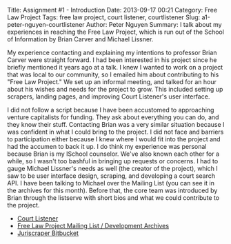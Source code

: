 Title: Assignment #1 - Introduction
Date: 2013-09-17 00:21
Category: Free Law Project
Tags: free law project, court listener, courtlistener
Slug: a1-peter-nguyen-courtlistener
Author: Peter Nguyen
Summary: I talk about my experiences in reaching the Free Law Project, which is run out of the School of Information by Brian Carver and Michael Lissner.

My experience contacting and explaining my intentions to professor Brian Carver were straight forward. I had been interested in his project since he briefly mentioned it years ago at a talk. I knew I wanted to work on a project that was local to our community, so I emailed him about contributing to his "Free Law Project." We set up an informal meeting, and talked for an hour about his wishes and needs for the project to grow. This included setting up scrapers, landing pages, and improving Court Listener's user interface. 

I did not follow a script because I have been accustomed to approaching venture capitalists for funding. They ask about everything you can do, and they know their stuff. Contacting Brian was a very similar situation because I was confident in what I could bring to the project. I did not face and barriers to participation either because I knew where I would fit into the project and had the accumen to back it up. I do think my experience was personal because Brian is my ISchool counselor. We've also known each other for a while, so I wasn't too bashful in bringing up requests or concerns. I had to gauge Michael Lissner's needs as well (the creator of the project), which I saw to be user interface design, scraping, and developing a court search API. I have been talking to Michael over the Mailing List (you can see it in the archives for this month). Before that, the core team was introduced by Brian through the listserve with short bios and what we could contribute to the project.

* [Court Listener](https://www.courtlistener.com/)
* [Free Law Project Mailing List / Development Archives](http://lists.freelawproject.org/pipermail/dev/)
* [Juriscraper Bitbucket](http://people.ischool.berkeley.edu/~bcarver/juriscraper.html)
